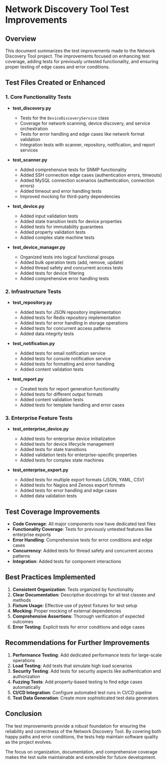 # Network Discovery Tool Test Improvements

## Overview

This document summarizes the test improvements made to the Network Discovery Tool project. The improvements focused on enhancing test coverage, adding tests for previously untested functionality, and ensuring proper testing of edge cases and error conditions.

## Test Files Created or Enhanced

### 1. Core Functionality Tests

- **test_discovery.py**
  - Tests for the `DeviceDiscoveryService` class
  - Coverage for network scanning, device discovery, and service orchestration
  - Tests for error handling and edge cases like network format validation
  - Integration tests with scanner, repository, notification, and report services

- **test_scanner.py**
  - Added comprehensive tests for SNMP functionality
  - Added SSH connection edge cases (authentication errors, timeouts)
  - Added MySQL connection scenarios (authentication, connection errors)
  - Added timeout and error handling tests
  - Improved mocking for third-party dependencies

- **test_device.py**
  - Added input validation tests
  - Added state transition tests for device properties
  - Added tests for immutability guarantees
  - Added property validation tests
  - Added complex state machine tests

- **test_device_manager.py**
  - Organized tests into logical functional groups
  - Added bulk operation tests (add, remove, update)
  - Added thread safety and concurrent access tests
  - Added tests for device filtering
  - Added comprehensive error handling tests

### 2. Infrastructure Tests

- **test_repository.py**
  - Added tests for JSON repository implementation
  - Added tests for Redis repository implementation
  - Added tests for error handling in storage operations
  - Added tests for concurrent access patterns
  - Added data integrity tests

- **test_notification.py**
  - Added tests for email notification service
  - Added tests for console notification service
  - Added tests for formatting and error handling
  - Added content validation tests

- **test_report.py**
  - Created tests for report generation functionality
  - Added tests for different output formats
  - Added content validation tests
  - Added tests for template handling and error cases

### 3. Enterprise Feature Tests

- **test_enterprise_device.py**
  - Added tests for enterprise device initialization
  - Added tests for device lifecycle management
  - Added tests for state transitions
  - Added validation tests for enterprise-specific properties
  - Added tests for complex state machines

- **test_enterprise_export.py**
  - Added tests for multiple export formats (JSON, YAML, CSV)
  - Added tests for Nagios and Zenoss export formats
  - Added tests for error handling and edge cases
  - Added data validation tests

## Test Coverage Improvements

- **Code Coverage**: All major components now have dedicated test files
- **Functionality Coverage**: Tests for previously untested features like enterprise exports
- **Error Handling**: Comprehensive tests for error conditions and edge cases
- **Concurrency**: Added tests for thread safety and concurrent access patterns
- **Integration**: Added tests for component interactions

## Best Practices Implemented

1. **Consistent Organization**: Tests organized by functionality
2. **Clear Documentation**: Descriptive docstrings for all test classes and methods
3. **Fixture Usage**: Effective use of pytest fixtures for test setup
4. **Mocking**: Proper mocking of external dependencies
5. **Comprehensive Assertions**: Thorough verification of expected outcomes
6. **Error Testing**: Explicit tests for error conditions and edge cases

## Recommendations for Further Improvements

1. **Performance Testing**: Add dedicated performance tests for large-scale operations
2. **Load Testing**: Add tests that simulate high load scenarios
3. **Security Testing**: Add tests for security aspects like authentication and authorization
4. **Fuzzing Tests**: Add property-based testing to find edge cases automatically
5. **CI/CD Integration**: Configure automated test runs in CI/CD pipeline
6. **Test Data Generation**: Create more sophisticated test data generators

## Conclusion

The test improvements provide a robust foundation for ensuring the reliability and correctness of the Network Discovery Tool. By covering both happy paths and error conditions, the tests help maintain software quality as the project evolves.

The focus on organization, documentation, and comprehensive coverage makes the test suite maintainable and extensible for future development.

